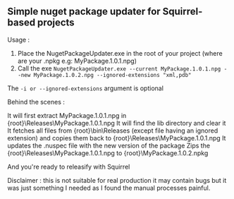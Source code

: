 ﻿## Simple nuget package updater for Squirrel-based projects

Usage :

1. Place the NugetPackageUpdater.exe in the root of your project (where are your .npkg e.g: MyPackage.1.0.1.npg)
2. Call the exe `NugetPackageUpdater.exe --current MyPackage.1.0.1.npg --new MyPackage.1.0.2.npg --ignored-extensions "xml,pdb"`

The `-i or --ignored-extensions` argument is optional

Behind the scenes :

It will first extract MyPackage.1.0.1.npg in {root}\Releases\MyPackage.1.0.1.npg
It will find the lib directory and clear it
It fetches all files from {root}\bin\Releases (except file having an ignored extension) and copies them back to {root}\Releases\MyPackage.1.0.1.npg
It updates the .nuspec file with the new version of the package
Zips the {root}\Releases\MyPackage.1.0.1.npg to {root}\MyPackage.1.0.2.npkg

And you're ready to releasify with Squirrel

Disclaimer : this is not suitable for real production it may contain bugs but it was just something I needed as I found the manual processes painful.